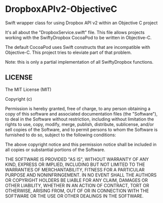 # DropboxAPIv2-ObjectiveC
Swift wrapper class for using Dropbox API v2 within an Objective C project

It's all about the "DropboxService.swift" file.
This file allows projects working with the SwiftyDropbox CocoaPod to be written in Objective-C.

The default CocoaPod uses Swift constructs that are incompatible with Objective-C.
This project tries to eleviate part of that problem.

Note: this is only a partial implementation of all SwiftyDropbox functions.

## LICENSE

The MIT License (MIT)

Copyright (c)

Permission is hereby granted, free of charge, to any person obtaining a copy of this software and associated documentation files (the "Software"), to deal in the Software without restriction, including without limitation the rights to use, copy, modify, merge, publish, distribute, sublicense, and/or sell copies of the Software, and to permit persons to whom the Software is furnished to do so, subject to the following conditions:

The above copyright notice and this permission notice shall be included in all copies or substantial portions of the Software.

THE SOFTWARE IS PROVIDED "AS IS", WITHOUT WARRANTY OF ANY KIND, EXPRESS OR IMPLIED, INCLUDING BUT NOT LIMITED TO THE WARRANTIES OF MERCHANTABILITY, FITNESS FOR A PARTICULAR PURPOSE AND NONINFRINGEMENT. IN NO EVENT SHALL THE AUTHORS OR COPYRIGHT HOLDERS BE LIABLE FOR ANY CLAIM, DAMAGES OR OTHER LIABILITY, WHETHER IN AN ACTION OF CONTRACT, TORT OR OTHERWISE, ARISING FROM, OUT OF OR IN CONNECTION WITH THE SOFTWARE OR THE USE OR OTHER DEALINGS IN THE SOFTWARE.
